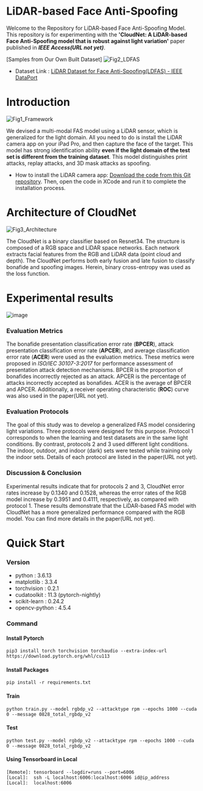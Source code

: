 # LiDAR-based Face Anti-Spoofing

Welcome to the Repository for LiDAR-based Face Anti-Spoofing Model. This repository is for experimenting with the **'CloudNet: A LiDAR-based Face Anti-Spoofing model that is robust against light variation'** paper published in ***IEEE Access(URL not yet)***.

[Samples from Our Own Built Dataset]
![Fig2_LDFAS](https://user-images.githubusercontent.com/14557402/216536362-b3c4895d-310b-4d34-9302-3ac6b170a226.JPG)

* Dataset Link : [LiDAR Dataset for Face Anti-Spoofing(LDFAS) - IEEE DataPort](https://ieee-dataport.org/documents/lidar-dataset-face-anti-spoofingldfas)    


# Introduction
![Fig1_Framework](https://user-images.githubusercontent.com/14557402/216536485-6d208fd0-88a4-4e42-97cf-45e14f937a33.JPG)

We devised a multi-modal FAS model using a LiDAR sensor, which is generalized for the light domain. All you need to do is install the LiDAR camera app on your iPad Pro, and then capture the face of the target. This model has strong identification ability **even if the light domain of the test set is different from the training dataset**. This model distinguishes print attacks, replay attacks, and 3D mask attacks as spoofing.

* How to install the LiDAR camera app: [Download the code from this Git repository](https://github.com/kyoungmingo/ARKit_extract_PT). Then, open the code in XCode and run it to complete the installation process.

# Architecture of CloudNet
![Fig3_Architecture](https://user-images.githubusercontent.com/14557402/216536648-622a5cf2-ac7e-455e-a434-307a88ce8870.JPG)

The CloudNet is a binary classifier based on Resnet34. The structure is composed of a RGB space and LiDAR space networks. Each network extracts facial features from the RGB and LiDAR data (point cloud and depth). The CloudNet performs both early fusion and late fusion to classify bonafide and spoofing images. Herein, binary cross-entropy was used as the loss function. 

# Experimental results
![image](https://user-images.githubusercontent.com/14557402/216754585-7aea855c-1a2f-4cad-8218-953586e51e2e.png)

### Evaluation Metrics
The bonafide presentation classification error rate (**BPCER**), attack presentation classification error rate (**APCER**), and average classification error rate (**ACER**) were used as the evaluation metrics. These metrics were proposed in *ISO/IEC 30107-3:2017* for performance assessment of presentation attack detection mechanisms. BPCER is the proportion of bonafides incorrectly rejected as an attack. APCER is the percentage of attacks incorrectly accepted as bonafides. ACER is the average of BPCER and APCER. Additionally, a receiver operating characteristic (**ROC**) curve was also used in the paper(URL not yet).

### Evaluation Protocols
The goal of this study was to develop a generalized FAS model considering light variations. Three protocols were designed for this purpose. Protocol 1 corresponds to when the learning and test datasets are in the same light conditions. By contrast, protocols 2 and 3 used different light conditions. The indoor, outdoor, and indoor (dark) sets were tested while training only the indoor sets. Details of each protocol are listed in the paper(URL not yet).

### Discussion & Conclusion  
Experimental results indicate that for protocols 2 and 3, CloudNet error rates increase by 0.1340 and 0.1528, whereas the error rates of the RGB model increase by 0.3951 and 0.4111, respectively, as compared with protocol 1. These results demonstrate that the LiDAR-based FAS model with CloudNet has a more generalized performance compared with the RGB model. You can find more details in the paper(URL not yet). 

# Quick Start

### Version 
* python : 3.6.13
* matplotlib :  3.3.4
* torchvision : 0.2.1
* cudatoolkit : 11.3 (pytorch-nightly)
* scikit-learn : 0.24.2
* opencv-python : 4.5.4

### Command 

#### Install Pytorch
~~~
pip3 install torch torchvision torchaudio --extra-index-url https://download.pytorch.org/whl/cu113
~~~

#### Install Packages
~~~
pip install -r requirements.txt
~~~

#### Train

~~~
python train.py --model rgbdp_v2 --attacktype rpm --epochs 1000 --cuda 0 --message 0828_total_rgbdp_v2
~~~

#### Test

~~~
python test.py --model rgbdp_v2 --attacktype rpm --epochs 1000 --cuda 0 --message 0828_total_rgbdp_v2
~~~

#### Using Tensorboard in Local 
~~~
[Remote]: tensorboard --logdir=runs --port=6006
[Local]:  ssh -L localhost:6006:localhost:6006 id@ip_address
[Local]:  localhost:6006 
~~~
